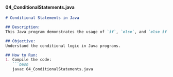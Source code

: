 
#### **04_ConditionalStatements.java**
```markdown
# Conditional Statements in Java

## Description:
This Java program demonstrates the usage of `if`, `else`, and `else if` conditions to make decisions in the program.

## Objective:
Understand the conditional logic in Java programs.

## How to Run:
1. Compile the code:
   ```bash
   javac 04_ConditionalStatements.java
